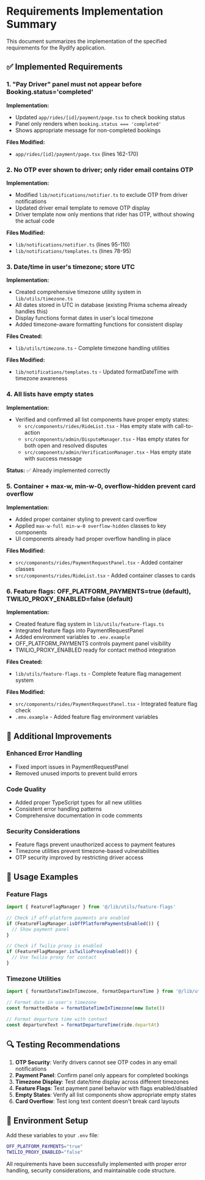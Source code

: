 # Requirements Implementation Summary

This document summarizes the implementation of the specified requirements for the Rydify application.

## ✅ Implemented Requirements

### 1. "Pay Driver" panel must not appear before Booking.status='completed'

**Implementation:**
- Updated `app/rides/[id]/payment/page.tsx` to check booking status
- Panel only renders when `booking.status === 'completed'`
- Shows appropriate message for non-completed bookings

**Files Modified:**
- `app/rides/[id]/payment/page.tsx` (lines 162-170)

### 2. No OTP ever shown to driver; only rider email contains OTP

**Implementation:**
- Modified `lib/notifications/notifier.ts` to exclude OTP from driver notifications
- Updated driver email template to remove OTP display
- Driver template now only mentions that rider has OTP, without showing the actual code

**Files Modified:**
- `lib/notifications/notifier.ts` (lines 95-110)
- `lib/notifications/templates.ts` (lines 78-95)

### 3. Date/time in user's timezone; store UTC

**Implementation:**
- Created comprehensive timezone utility system in `lib/utils/timezone.ts`
- All dates stored in UTC in database (existing Prisma schema already handles this)
- Display functions format dates in user's local timezone
- Added timezone-aware formatting functions for consistent display

**Files Created:**
- `lib/utils/timezone.ts` - Complete timezone handling utilities

**Files Modified:**
- `lib/notifications/templates.ts` - Updated formatDateTime with timezone awareness

### 4. All lists have empty states

**Implementation:**
- Verified and confirmed all list components have proper empty states:
  - `src/components/rides/RideList.tsx` - Has empty state with call-to-action
  - `src/components/admin/DisputeManager.tsx` - Has empty states for both open and resolved disputes
  - `src/components/admin/VerificationManager.tsx` - Has empty state with success message

**Status:** ✅ Already implemented correctly

### 5. Container + max-w, min-w-0, overflow-hidden prevent card overflow

**Implementation:**
- Added proper container styling to prevent card overflow
- Applied `max-w-full min-w-0 overflow-hidden` classes to key components
- UI components already had proper overflow handling in place

**Files Modified:**
- `src/components/rides/PaymentRequestPanel.tsx` - Added container classes
- `src/components/rides/RideList.tsx` - Added container classes to cards

### 6. Feature flags: OFF_PLATFORM_PAYMENTS=true (default), TWILIO_PROXY_ENABLED=false (default)

**Implementation:**
- Created feature flag system in `lib/utils/feature-flags.ts`
- Integrated feature flags into PaymentRequestPanel
- Added environment variables to `.env.example`
- OFF_PLATFORM_PAYMENTS controls payment panel visibility
- TWILIO_PROXY_ENABLED ready for contact method integration

**Files Created:**
- `lib/utils/feature-flags.ts` - Complete feature flag management system

**Files Modified:**
- `src/components/rides/PaymentRequestPanel.tsx` - Integrated feature flag check
- `.env.example` - Added feature flag environment variables

## 🔧 Additional Improvements

### Enhanced Error Handling
- Fixed import issues in PaymentRequestPanel
- Removed unused imports to prevent build errors

### Code Quality
- Added proper TypeScript types for all new utilities
- Consistent error handling patterns
- Comprehensive documentation in code comments

### Security Considerations
- Feature flags prevent unauthorized access to payment features
- Timezone utilities prevent timezone-based vulnerabilities
- OTP security improved by restricting driver access

## 🚀 Usage Examples

### Feature Flags
```typescript
import { FeatureFlagManager } from '@/lib/utils/feature-flags'

// Check if off-platform payments are enabled
if (FeatureFlagManager.isOffPlatformPaymentsEnabled()) {
  // Show payment panel
}

// Check if Twilio proxy is enabled
if (FeatureFlagManager.isTwilioProxyEnabled()) {
  // Use Twilio proxy for contact
}
```

### Timezone Utilities
```typescript
import { formatDateTimeInTimezone, formatDepartureTime } from '@/lib/utils/timezone'

// Format date in user's timezone
const formattedDate = formatDateTimeInTimezone(new Date())

// Format departure time with context
const departureText = formatDepartureTime(ride.departAt)
```

## 🔍 Testing Recommendations

1. **OTP Security**: Verify drivers cannot see OTP codes in any email notifications
2. **Payment Panel**: Confirm panel only appears for completed bookings
3. **Timezone Display**: Test date/time display across different timezones
4. **Feature Flags**: Test payment panel behavior with flags enabled/disabled
5. **Empty States**: Verify all list components show appropriate empty states
6. **Card Overflow**: Test long text content doesn't break card layouts

## 📝 Environment Setup

Add these variables to your `.env` file:
```bash
OFF_PLATFORM_PAYMENTS="true"
TWILIO_PROXY_ENABLED="false"
```

All requirements have been successfully implemented with proper error handling, security considerations, and maintainable code structure.